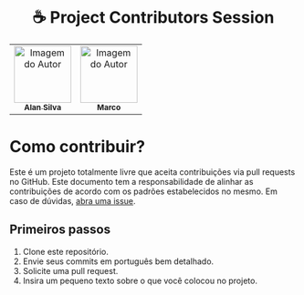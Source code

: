 <h1 align="center">☕ Project Contributors Session</h1>

<table>
  <tr>
    <td align="center">
      <a href="#">
        <img src="https://avatars3.githubusercontent.com/u/88163707" width="100px;" alt="Imagem do Autor"/><br>
        <sub>
          <b>Alan Silva</b>
        </sub>
      </a>
    </td>
    <td align="center">
      <a href="#">
        <img src="https://avatars3.githubusercontent.com/u/18391791" width="100px;" alt="Imagem do Autor"/><br>
        <sub>
          <b>Marco</b>
        </sub>
      </a>
    </td>
</table>

# Como contribuir?
Este é um projeto totalmente livre que aceita contribuições via pull requests no GitHub. Este documento tem a responsabilidade de alinhar as contribuições de acordo com os padrões estabelecidos no mesmo. Em caso de dúvidas, [abra uma issue](https://github.com/iuricode/readme-template/issues/new).

## Primeiros passos
1. Clone este repositório.
2. Envie seus commits em português bem detalhado.
3. Solicite uma pull request.
4. Insira um pequeno texto sobre o que você colocou no projeto.